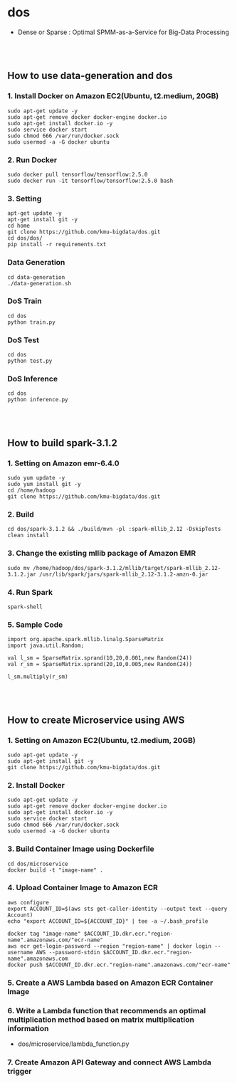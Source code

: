 # dos

- Dense or Sparse : Optimal SPMM-as-a-Service for Big-Data Processing

<br><br>

## How to use data-generation and dos

### 1. Install Docker on Amazon EC2(Ubuntu, t2.medium, 20GB)

```
sudo apt-get update -y
sudo apt-get remove docker docker-engine docker.io
sudo apt-get install docker.io -y
sudo service docker start
sudo chmod 666 /var/run/docker.sock
sudo usermod -a -G docker ubuntu
```

### 2. Run Docker

```
sudo docker pull tensorflow/tensorflow:2.5.0
sudo docker run -it tensorflow/tensorflow:2.5.0 bash
```

### 3. Setting

```
apt-get update -y
apt-get install git -y
cd home
git clone https://github.com/kmu-bigdata/dos.git
cd dos/dos/
pip install -r requirements.txt
```

### Data Generation

```
cd data-generation
./data-generation.sh
```

### DoS Train

```
cd dos
python train.py
```

### DoS Test

```
cd dos
python test.py
```

### DoS Inference

```
cd dos
python inference.py
```

<br><br>

## How to build spark-3.1.2

### 1. Setting on Amazon emr-6.4.0

```
sudo yum update -y
sudo yum install git -y
cd /home/hadoop
git clone https://github.com/kmu-bigdata/dos.git
```

### 2. Build

```
cd dos/spark-3.1.2 && ./build/mvn -pl :spark-mllib_2.12 -DskipTests clean install
```

### 3. Change the existing mllib package of Amazon EMR

```
sudo mv /home/hadoop/dos/spark-3.1.2/mllib/target/spark-mllib_2.12-3.1.2.jar /usr/lib/spark/jars/spark-mllib_2.12-3.1.2-amzn-0.jar
```

### 4. Run Spark

```
spark-shell
```

### 5. Sample Code

```
import org.apache.spark.mllib.linalg.SparseMatrix
import java.util.Random;

val l_sm = SparseMatrix.sprand(10,20,0.001,new Random(24))
val r_sm = SparseMatrix.sprand(20,10,0.005,new Random(24))

l_sm.multiply(r_sm)
```


<br><br>

## How to create Microservice using AWS

### 1. Setting on Amazon EC2(Ubuntu, t2.medium, 20GB)

```
sudo apt-get update -y
sudo apt-get install git -y
git clone https://github.com/kmu-bigdata/dos.git
```

### 2. Install Docker

```
sudo apt-get update -y
sudo apt-get remove docker docker-engine docker.io
sudo apt-get install docker.io -y
sudo service docker start
sudo chmod 666 /var/run/docker.sock
sudo usermod -a -G docker ubuntu
```

### 3. Build Container Image using Dockerfile

```
cd dos/microservice
docker build -t "image-name" .
```

### 4. Upload Container Image to Amazon ECR

```
aws configure
export ACCOUNT_ID=$(aws sts get-caller-identity --output text --query Account)
echo "export ACCOUNT_ID=${ACCOUNT_ID}" | tee -a ~/.bash_profile

docker tag "image-name" $ACCOUNT_ID.dkr.ecr."region-name".amazonaws.com/"ecr-name"
aws ecr get-login-password --region "region-name" | docker login --username AWS --password-stdin $ACCOUNT_ID.dkr.ecr."region-name".amazonaws.com
docker push $ACCOUNT_ID.dkr.ecr."region-name".amazonaws.com/"ecr-name"
```

### 5. Create a AWS Lambda based on Amazon ECR Container Image

### 6. Write a Lambda function that recommends an optimal multiplication method based on matrix multiplication information

- dos/microservice/lambda_function.py

### 7. Create Amazon API Gateway and connect AWS Lambda trigger
